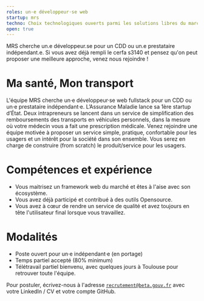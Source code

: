 ```yaml
---
roles: un·e développeur·se web
startup: mrs
techno: Choix technologiques ouverts parmi les solutions libres du marché
open: true
---
```


MRS cherche un.e développeur.se pour un CDD ou un.e prestataire indépendant.e. Si vous avez déjà rempli le cerfa s3140 et pensez qu'on peut proposer une meilleure approche, venez nous rejoindre !

<!--more-->

# Ma santé, Mon transport

L'équipe MRS cherche un·e développeur·se web fullstack pour un CDD ou un·e prestataire indépendant·e.
L’Assurance Maladie lance sa 1ère startup d’État. Deux intrapreneurs se lancent dans un service de simplification des remboursements des transports en véhicules personnels, dans la mesure où votre médecin vous a fait une prescription médicale.
Venez rejoindre une équipe motivée à proposer un service simple, pratique, confortable pour les usagers et un intérêt pour la société dans son ensemble.
Vous serez en charge de construire (from scratch) le produit/service pour les usagers.

# Compétences et expérience

* Vous maitrisez un framework web du marché et êtes à l'aise avec son écosystème.
* Vous avez déjà participé et contribué à des outils Opensource.
* Vous avez à cœur de rendre un service de qualité et avez toujours en tête l'utilisateur final lorsque vous travaillez.

# Modalités

* Poste ouvert pour un·e indépendant·e (en portage)
* Temps partiel accepté (80% minimum)
* Télétravail partiel bienvenu, avec quelques jours à Toulouse pour retrouver toute l'équipe.

Pour postuler, écrivez-nous à l'adresse [`recrutement@beta.gouv.fr`](mailto:recrutement@beta.gouv.fr) avec votre LinkedIn / CV et votre compte GitHub.
